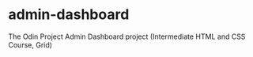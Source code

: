 # admin-dashboard
The Odin Project Admin Dashboard project (Intermediate HTML and CSS Course, Grid)
